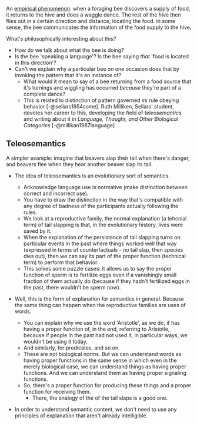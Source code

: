 
An [empirical phenomenon](https://en.wikipedia.org/wiki/Waggle_dance): when a foraging bee discovers a supply of food, it returns to the hive and does a waggle dance. The rest of the hive then flies out in a certain direction and distance, locating the food. In some sense, the bee communicates the information of the food supply to the hive.

What's philosophically interesting about this?

- How do we talk about what the bee is doing?
- Is the bee 'speaking a language'? Is the bee saying *that* 'food is located in this direction'?
- Can't we explain why a particular bee on one occasion does that by invoking the pattern that it's an instance of?
    - What would it mean to say of a bee returning from a food source that it's turnings and wiggling has occurred *because* they're part of a complete dance?
    - This is related to distinction of pattern governed vs rule obeying behavior [-@sellars1954some]. Ruth Milliken, Sellars' student, devotes her career to this, developing the field of *teleosemantics* and writing about it in *Language, Thought, and Other Biological Categories* [-@millikan1987language]

## Teleosemantics

A simpler example: imagine that beavers slap their tail when there's danger, and beavers flee when they hear another beaver slap its tail.

- The idea of teleosemantics is an evolutionary sort of semantics.
    - Acknowledge language use is normative (make distinction between correct and incorrect use).
    - You have to draw the distinction in the way that's compatible with any degree of badness of the participants actually following the rules.
    - We look at a reproductive family, the normal explanation (a tehcnial term) of tail slapping is that, in the evolutionary history, lives were saved by it.
    - When the explanation of the persistence of tail slapping turns on particular events in the past where things worked well that way (expressed in terms of counterfactuals - no tail slap, then species dies out), then we can say its part of the proper function (technical term) to perform that behavior.
    - This solves some puzzle cases: it allows us to say the proper function of sperm is to fertilize eggs even if a vanishingly small fraction of them actually do (because if they hadn't fertilized eggs in the past, there wouldn't be sperm now).

- Well, this is the form of explanation for semantics in general. Because the same thing can happen when the reproductive families are uses of words.
    - You can explain why we use the word 'Aristotle', as we do, if has having a proper function of, in the end, referring to Aristotle, because if people in the past had not used it, in particular ways, we wouldn't be using it today.
    - And similarly, for predicates, and so on.
    - These are not biological norms. But we can understand words as having proper functions in the same sense in which even in the merely biological case, we can understand things as having proper functions. And we can understand them as having proper signaling functions.
    - So, there's a proper function for producing these things and a proper function for receiving them.
        - There, the analogy of the of the tail slaps is a good one.

- In order to understand semantic content, we don't need to use any principles of explanation that aren't already intelligible.